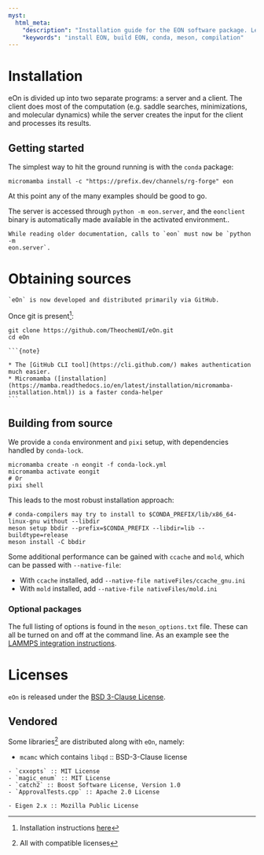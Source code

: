 ```yaml
---
myst:
  html_meta:
    "description": "Installation guide for the EON software package. Learn how to install EON using conda or build it from source using meson."
    "keywords": "install EON, build EON, conda, meson, compilation"
---
```


# Installation

eOn is divided up into two separate programs: a server and a client. The client
does most of the computation (e.g. saddle searches, minimizations, and molecular
dynamics) while the server creates the input for the client and processes its
results.

## Getting started

The simplest way to hit the ground running is with the `conda` package:

```{code-block} bash
micromamba install -c "https://prefix.dev/channels/rg-forge" eon
```

At this point any of the many examples should be good to go.

The server is accessed through `python -m eon.server`, and the `eonclient`
binary is automatically made available in the activated environment..

```{versionchanged} 2.0
While reading older documentation, calls to `eon` must now be `python -m
eon.server`.
```

# Obtaining sources

```{versionadded} 2.0
`eOn` is now developed and distributed primarily via GitHub.
```

Once git is present[^1]:

```{code-block} bash
git clone https://github.com/TheochemUI/eOn.git
cd eOn
```

````{margin}
```{note}

* The [GitHub CLI tool](https://cli.github.com/) makes authentication much easier.
* Micromamba ([installation](https://mamba.readthedocs.io/en/latest/installation/micromamba-installation.html)) is a faster conda-helper
```
````

## Building from source

We provide a `conda` environment and `pixi` setup, with dependencies handled by `conda-lock`.

```{code-block} bash
micromamba create -n eongit -f conda-lock.yml
micromamba activate eongit
# Or
pixi shell
```

This leads to the most robust installation approach:

```{code-block} bash
# conda-compilers may try to install to $CONDA_PREFIX/lib/x86_64-linux-gnu without --libdir
meson setup bbdir --prefix=$CONDA_PREFIX --libdir=lib --buildtype=release
meson install -C bbdir
```

Some additional performance can be gained with `ccache` and `mold`, which can be
passed with `--native-file`:

- With `ccache` installed, add `--native-file nativeFiles/ccache_gnu.ini`
- With `mold` installed, add `--native-file nativeFiles/mold.ini`

### Optional packages

The full listing of options is found in the `meson_options.txt` file. These can
all be turned on and off at the command line. As an example see the [LAMMPS
integration instructions](project:../user_guide/lammps_pot.md).

# Licenses

`eOn` is released under the [BSD 3-Clause
License](https://opensource.org/license/BSD-3-Clause).

## Vendored

Some libraries[^2] are distributed along with `eOn`, namely:

- `mcamc` which contains `libqd` :: BSD-3-Clause license
```{versionadded} 2.0
- `cxxopts` :: MIT License
- `magic_enum` :: MIT License
- `catch2` :: Boost Software License, Version 1.0
- `ApprovalTests.cpp` :: Apache 2.0 License
```
```{deprecated} 2.0
- Eigen 2.x :: Mozilla Public License
```


<!-- pipx run pdm run sphinx-build -b html docs/source docs/build/html -->

[^1]: Installation instructions [here](https://git-scm.com/book/en/v2/Getting-Started-Installing-Git)
[^2]: All with compatible licenses
